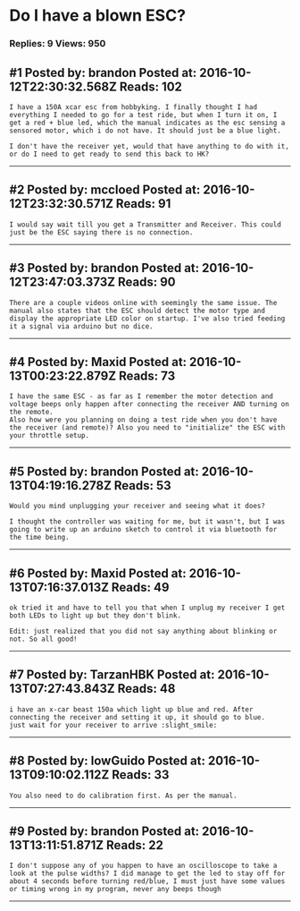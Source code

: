 # Do I have a blown ESC?

### Replies: 9 Views: 950

## \#1 Posted by: brandon Posted at: 2016-10-12T22:30:32.568Z Reads: 102

```
I have a 150A xcar esc from hobbyking. I finally thought I had everything I needed to go for a test ride, but when I turn it on, I get a red + blue led, which the manual indicates as the esc sensing a sensored motor, which i do not have. It should just be a blue light.

I don't have the receiver yet, would that have anything to do with it, or do I need to get ready to send this back to HK?
```

---
## \#2 Posted by: mccloed Posted at: 2016-10-12T23:32:30.571Z Reads: 91

```
I would say wait till you get a Transmitter and Receiver. This could just be the ESC saying there is no connection.
```

---
## \#3 Posted by: brandon Posted at: 2016-10-12T23:47:03.373Z Reads: 90

```
There are a couple videos online with seemingly the same issue. The manual also states that the ESC should detect the motor type and display the appropriate LED color on startup. I've also tried feeding it a signal via arduino but no dice.
```

---
## \#4 Posted by: Maxid Posted at: 2016-10-13T00:23:22.879Z Reads: 73

```
I have the same ESC - as far as I remember the motor detection and voltage beeps only happen after connecting the receiver AND turning on the remote.
Also how were you planning on doing a test ride when you don't have the receiver (and remote)? Also you need to "initialize" the ESC with your throttle setup.
```

---
## \#5 Posted by: brandon Posted at: 2016-10-13T04:19:16.278Z Reads: 53

```
Would you mind unplugging your receiver and seeing what it does?

I thought the controller was waiting for me, but it wasn't, but I was going to write up an arduino sketch to control it via bluetooth for the time being.
```

---
## \#6 Posted by: Maxid Posted at: 2016-10-13T07:16:37.013Z Reads: 49

```
ok tried it and have to tell you that when I unplug my receiver I get both LEDs to light up but they don't blink.

Edit: just realized that you did not say anything about blinking or not. So all good!
```

---
## \#7 Posted by: TarzanHBK Posted at: 2016-10-13T07:27:43.843Z Reads: 48

```
i have an x-car beast 150a which light up blue and red. After connecting the receiver and setting it up, it should go to blue.
just wait for your receiver to arrive :slight_smile:
```

---
## \#8 Posted by: lowGuido Posted at: 2016-10-13T09:10:02.112Z Reads: 33

```
You also need to do calibration first. As per the manual.
```

---
## \#9 Posted by: brandon Posted at: 2016-10-13T13:11:51.871Z Reads: 22

```
I don't suppose any of you happen to have an oscilloscope to take a look at the pulse widths? I did manage to get the led to stay off for about 4 seconds before turning red/blue, I must just have some values or timing wrong in my program, never any beeps though
```

---
